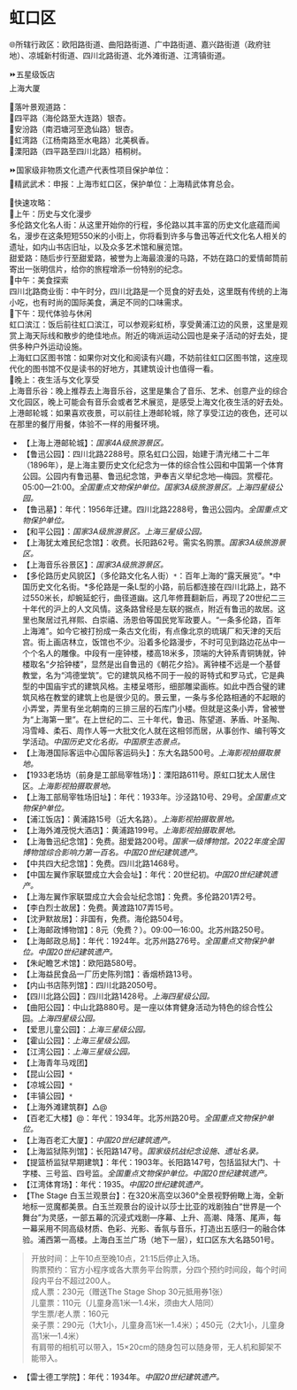 # 虹口区  
🌐所辖行政区：欧阳路街道、曲阳路街道、广中路街道、嘉兴路街道（政府驻地）、凉城新村街道、四川北路街道、北外滩街道、江湾镇街道。  

⏩五星级饭店  
上海大厦  

🧭落叶景观道路：  
🔸四平路（海伦路至大连路）银杏。  
🔸安汾路（南泗塘河至逸仙路）银杏。  
🔸虹湾路（江杨南路至水电路）北美枫香。  
🔸溧阳路（四平路至四川北路）梧桐树。  

⏩国家级非物质文化遗产代表性项目保护单位：  
🔸精武武术：申报：上海市虹口区，保护单位：上海精武体育总会。  

🧭快速攻略：  
🔸上午：历史与文化漫步  
多伦路文化名人街：从这里开始你的行程，多伦路以其丰富的历史文化底蕴而闻名，漫步在这条短短550米的小街上，你将看到许多与鲁迅等近代文化名人相关的遗址，如内山书店旧址，以及众多艺术馆和展览馆。  
甜爱路：随后步行至甜爱路，被誉为上海最浪漫的马路，不妨在路口的爱情邮筒前寄出一张明信片，给你的旅程增添一份特别的纪念。  
🔸中午：美食探索  
四川北路商业街：中午时分，四川北路是一个觅食的好去处，这里既有传统的上海小吃，也有时尚的国际美食，满足不同的口味需求。  
🔸下午：现代体验与休闲  
虹口滨江：饭后前往虹口滨江，可以参观彩虹桥，享受黄浦江边的风景，这里是观赏上海天际线和散步的绝佳地点。附近的嗨派运动公园也是亲子活动的好去处，提供多种户外运动设施。  
上海虹口区图书馆：如果你对文化和阅读有兴趣，不妨前往虹口区图书馆，这座现代化的图书馆不仅是读书的好地方，其建筑设计也值得一看。  
🔸晚上：夜生活与文化享受  
上海音乐谷：晚上推荐去上海音乐谷，这里是集合了音乐、艺术、创意产业的综合文化园区，晚上可能会有音乐会或者艺术展览，是感受上海文化夜生活的好去处。  
上港邮轮城：如果喜欢夜景，可以前往上港邮轮城，除了享受江边的夜色，还可以在那里的餐厅用餐，体验不一样的用餐环境。  

* 【上海上港邮轮城】：*国家4A级旅游景区。*  
* 【鲁迅公园】：四川北路2288号。原名虹口公园，始建于清光绪二十二年（1896年），是上海主要历史文化纪念为一体的综合性公园和中国第一个体育公园。公园内有鲁迅墓、鲁迅纪念馆，尹奉吉义举纪念地—梅园。赏樱花。05:00—21:00。*全国重点文物保护单位。国家3A级旅游景区。上海四星级公园。*  
* 【鲁迅墓】：年代：1956年迁建。四川北路2288号，鲁迅公园内。*全国重点文物保护单位。*  
* 【和平公园】：*国家3A级旅游景区。上海三星级公园。*  
* 【上海犹太难民纪念馆】：收费。长阳路62号。需实名购票。*国家3A级旅游景区。*  
* 【上海音乐谷景区】：*国家3A级旅游景区。*  
* 【多伦路历史风貌区】（多伦路文化名人街）`*`：百年上海的“露天展览”。*中国历史文化名街。*多伦路是一条L型的小路，前后都连接在四川北路上，路不过550米长，却蜿延蛇行，曲径道幽。这几年修葺翻新后，再现了20世纪二三十年代的沪上的人文风情。这条路曾经是左联的据点，附近有鲁迅的故居。这里也聚居过孔祥熙、白崇禧、汤恩伯等国民党军政要人。“一条多伦路，百年上海滩”。如今它被打扮成一条古文化街，有点像北京的琉璃厂和天津的天后宫。街上画店林立，饭馆也不少。沿着多伦路漫步，不时可见到路边花丛中一个个名人的雕像。中段有一座钟楼，楼高18米多，顶端的大钟系青铜铸就，钟楼取名“夕拾钟楼”，显然是出自鲁迅的《朝花夕拾》。离钟楼不远是一个基督教堂，名为“鸿德堂筑”。它的建筑风格不同于一般的哥特式和罗马式，它是典型的中国庙宇式的建筑风格。主楼呈塔形，细部雕梁画栋。如此中西合璧的建筑风格在教堂的建筑上也是很少见的。景云里，一条与多伦路相通的不起眼的小弄堂，弄里有坐北朝南的三排三层的石库门小楼。但就是这条小弄，曾被誉为“上海第一里”。在上世纪的二、三十年代，鲁迅、陈望道、茅盾、叶圣陶、冯雪峰、柔石、周作人等一大批文化人就在这相邻而居，从事创作、编刊等文学活动。*中国历史文化名街。中国原生态景点。*  
* 【上海港国际客运中心国际客运码头】：东大名路500号。*上海影视拍摄取景地。*  
* 【1933老场坊（前身是工部局宰牲场）】：溧阳路611号。原虹口犹太人居住区。*上海影视拍摄取景地。*  
* 【上海工部局宰牲场旧址】：年代：1933年。沙泾路10号、29号。*全国重点文物保护单位。*  
* 【浦江饭店】：黄浦路15号（近大名路）。*上海影视拍摄取景地。*  
* 【上海外滩茂悦大酒店】：黄浦路199号。*上海影视拍摄取景地。*  
* 【上海鲁迅纪念馆】：免费。甜爱路200号。*国家一级博物馆。2022年度全国博物馆综合影响力第一百名。中国20世纪建筑遗产。*  
* 【中共四大纪念馆】：免费。四川北路1468号。  
* 【中国左翼作家联盟成立大会会址】：年代：20世纪初。*中国20世纪建筑遗产。*  
* 【上海左翼作家联盟成立大会会址纪念馆】：免费。多伦路201弄2号。  
* 【李白烈士故居】：免费。黄渡路107弄15号。  
* 【沈尹默故居】：非国有，免费。海伦路504号。  
* 【上海邮政博物馆】：8元（免费？）。09:00—16:00。北苏州路250号。  
* 【上海邮政总局】：年代：1924年。北苏州路276号。*全国重点文物保护单位。中国20世纪建筑遗产。*  
* 【朱屺瞻艺术馆】：欧阳路580号。  
* 【上海益民食品一厂历史陈列馆】：香烟桥路13号。  
* 【内山书店陈列馆】：四川北路2050号。  
* 【四川北路公园】：四川北路1428号。*上海四星级公园。*  
* 【曲阳公园】：中山北路880号。是一座以体育健身活动为特色的综合性公园。*上海四星级公园。*  
* 【爱思儿童公园】：*上海三星级公园。*  
* 【霍山公园】：*上海三星级公园。*  
* 【江湾公园】：*上海三星级公园。*  
* 【上海青年马戏团】  
* 【昆山公园】`*`  
* 【凉城公园】`*`  
* 【丰镇公园】`*`  
* 【上海外滩建筑群】△@  
* 【百老汇大楼】@：年代：1934年。北苏州路20号。*全国重点文物保护单位。*  
* 【上海百老汇大厦】：*中国20世纪建筑遗产。*  
* 【上海监狱陈列馆】：长阳路147号。*国家级抗战纪念设施、遗址名录。*  
* 【提篮桥监狱早期建筑】：年代：1903年。长阳路147号，包括监狱大门、十字楼、三号监、四号监。*全国重点文物保护单位。中国20世纪建筑遗产。*  
* 【江湾体育场】：年代：1935。*中国20世纪建筑遗产。*  
* 【The Stage 白玉兰观景台】：在320米高空以360°全景视野俯瞰上海，全新地标一览魔都美景。白玉兰观景台的设计以莎士比亚的戏剧独白“世界是一个舞台”为灵感，一部五幕的沉浸式戏剧—序幕、上升、高潮、降落、尾声，每一幕采用不同高级材质、色彩、光影、香氛与音乐，打造出五感归一的融合体验。浦西第一高楼。上海白玉兰广场（地下一层），虹口区东大名路501号。  
> 开放时间：上午10点至晚10点，21:15后停止入场。  
> 购票预约：官方小程序或各大票务平台购票，分四个预约时间段，每个时间段内平台不超过200人。  
> 成人票：230元（赠送The Stage Shop 30元抵用券1张）  
> 儿童票：110元（儿童身高1米—1.4米，须由大人陪同）  
> 学生票/老人票：160元  
> 亲子票：290元（1大1小，儿童身高1米—1.4米）；450元（2大1小，儿童身高1米—1.4米）  
> 有肩带的相机可以带入，15×20cm的随身包可以随身带，无人机和脚架不能带入。  
* 【雷士德工学院】：年代：1934年。*中国20世纪建筑遗产。*  
